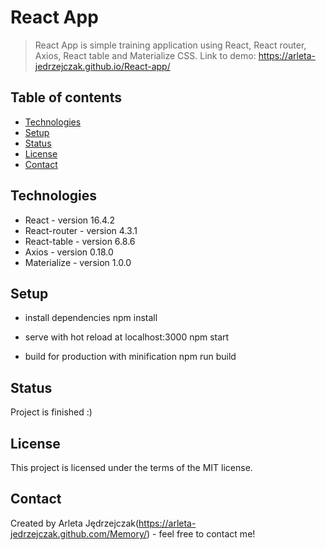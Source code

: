 # React App
> React App is simple training application using React, React router, Axios, React table and Materialize CSS.
Link to demo: https://arleta-jedrzejczak.github.io/React-app/

## Table of contents
* [Technologies](#technologies)
* [Setup](#setup)
* [Status](#status)
* [License](#license)
* [Contact](#contact)

## Technologies
* React - version 16.4.2
* React-router - version 4.3.1
* React-table - version 6.8.6
* Axios - version 0.18.0
* Materialize - version 1.0.0

## Setup
* install dependencies
npm install

* serve with hot reload at localhost:3000
npm start

* build for production with minification
npm run build


## Status
Project is finished :)

## License
This project is licensed under the terms of the MIT license.

## Contact
Created by Arleta Jędrzejczak(https://arleta-jedrzejczak.github.com/Memory/) - feel free to contact me!
